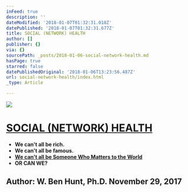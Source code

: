 ```yaml
---
inFeed: true
description: ''
dateModified: '2018-01-07T01:32:31.018Z'
datePublished: '2018-01-07T01:32:31.677Z'
title: SOCIAL (NETWORK) HEALTH
author: []
publisher: {}
via: {}
sourcePath: _posts/2018-01-06-social-network-health.md
hasPage: true
starred: false
datePublishedOriginal: '2018-01-06T13:23:56.487Z'
url: social-network-health/index.html
_type: Article

---
```

![](https://the-grid-user-content.s3-us-west-2.amazonaws.com/4a8e9630-1ede-47ca-be04-147dfc7baf04.jpg)

# **[SOCIAL (NETWORK) HEALTH][0]**

* **We can't all be rich.**
* **We can't all be famous.**
* **[We can't all be Someone Who Matters to the World][1]**
* **OR CAN WE?**

## **Author: W. Ben Hunt, Ph.D. November 29, 2017**

[0]: http://epsilontheory.com/pecking-order/
[1]: http://epsilontheory.com/the-two-churchills/